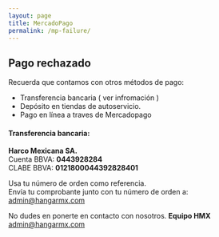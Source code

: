 ```yaml
---
layout: page
title: MercadoPago
permalink: /mp-failure/
---
```


## Pago rechazado
Recuerda que contamos con otros métodos de pago:

 * Transferencia bancaria ( ver infromación )
 * Depósito en tiendas de autoservicio.
 * Pago en línea a traves de Mercadopago

#### Transferencia bancaria:

**Harco Mexicana SA.**  
Cuenta BBVA: **0443928284**  
CLABE  BBVA: **0121800044392828401**  

Usa tu número de orden como referencia.  
Envía tu comprobante junto con tu número de orden a:  [admin@hangarmx.com](mailto:admin@hangarmx.com)

No dudes en ponerte en contacto con nosotros.
**Equipo HMX**  
[admin@hangarmx.com](mailto:admin@hangarmx.com)
